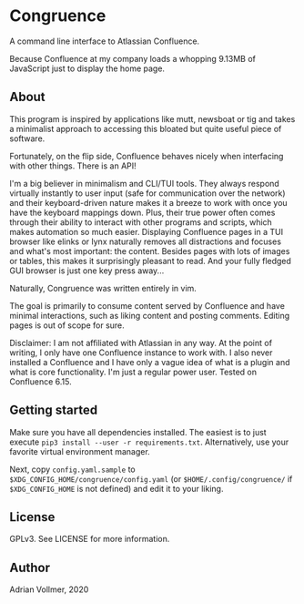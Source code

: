 Congruence
==========

A command line interface to Atlassian Confluence.

Because Confluence at my company loads a whopping 9.13MB of JavaScript just
to display the home page.

About
-----

This program is inspired by applications like mutt, newsboat or tig and
takes a minimalist approach to accessing this bloated but quite useful piece
of software.

Fortunately, on the flip side, Confluence behaves nicely when interfacing
with other things. There is an API!

I'm a big believer in minimalism and CLI/TUI tools. They always respond
virtually instantly to user input (safe for communication over the network)
and their keyboard-driven nature makes it a breeze to work with once you
have the keyboard mappings down. Plus, their true power often comes through
their ability to interact with other programs and scripts, which makes
automation so much easier. Displaying Confluence pages in a TUI browser like
elinks or lynx naturally removes all distractions and focuses and what's
most important: the content. Besides pages with lots of images or tables,
this makes it surprisingly pleasant to read. And your fully fledged GUI
browser is just one key press away...

Naturally, Congruence was written entirely in vim.

The goal is primarily to consume content served by Confluence and have
minimal interactions, such as liking content and posting comments. Editing
pages is out of scope for sure.

Disclaimer: I am not affiliated with Atlassian in any way. At the point of
writing, I only have one Confluence instance to work with. I also never
installed a Confluence and I have only a vague idea of what is a plugin and
what is core functionality. I'm just a regular power user. Tested on
Confluence 6.15.

Getting started
---------------

Make sure you have all dependencies installed. The easiest is to just
execute `pip3 install --user -r requirements.txt`. Alternatively, use your
favorite virtual environment manager.

Next, copy `config.yaml.sample` to `$XDG_CONFIG_HOME/congruence/config.yaml` (or
`$HOME/.config/congruence/` if `$XDG_CONFIG_HOME` is not defined) and edit it to
your liking.

License
-------

GPLv3. See LICENSE for more information.

Author
------

Adrian Vollmer, 2020
